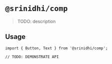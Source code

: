 # `@srinidhi/comp`

> TODO: description 

## Usage

```
import { Button, Text } from '@srinidhi/comp';

// TODO: DEMONSTRATE API
```
